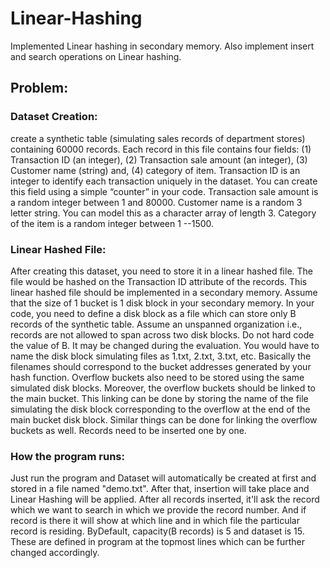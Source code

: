 # Linear-Hashing
Implemented Linear hashing in secondary memory. Also implement insert and search operations on Linear hashing.
## Problem:
### Dataset Creation:
create a synthetic table (simulating sales records of department stores) containing 60000 records. Each record in this file contains four fields: (1) Transaction ID (an integer), (2) Transaction sale amount (an integer), (3) Customer name (string) and, (4) category of item. Transaction ID is an integer to identify each transaction uniquely in the dataset. You can create this field using a simple “counter” in your code. Transaction sale amount is a random integer between 1 and 80000. Customer name is a random 3 letter string. You can model this as a character array of length 3. Category of the item is a random integer between 1 --1500.

### Linear Hashed File:
After creating this dataset, you need to store it in a linear hashed file. The file would be hashed on the Transaction ID
attribute of the records. This linear hashed file should be implemented in a secondary memory. Assume that the size of 1
bucket is 1 disk block in your secondary memory. In your code, you need to define a disk block as a file which can store
only B records of the synthetic table. Assume an unspanned organization i.e., records are not allowed to span across two
disk blocks. Do not hard code the value of B. It may be changed during the evaluation. You would have to name the disk
block simulating files as 1.txt, 2.txt, 3.txt, etc. Basically the filenames should correspond to the bucket addresses
generated by your hash function. Overflow buckets also need to be stored using the same simulated disk blocks.
Moreover, the overflow buckets should be linked to the main bucket. This linking can be done by storing the name of the
file simulating the disk block corresponding to the overflow at the end of the main bucket disk block. Similar things can
be done for linking the overflow buckets as well. Records need to be inserted one by one.


### How the program runs:
Just run the program and Dataset will automatically be created at first and stored in a file named "demo.txt".
After that, insertion will take place and Linear Hashing will be applied.
After all records inserted, it'll ask the record which we want to search in which we provide the record number.
And if record is there it will show at which line and in which file the particular record is residing.
ByDefault, capacity(B records) is 5 and dataset is 15. These are defined in program at the topmost lines which can be further changed accordingly.

